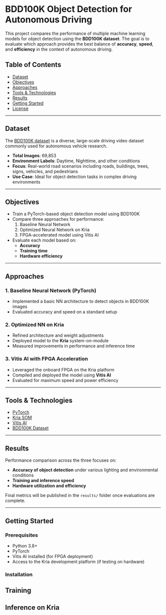  # BDD100K Object Detection for Autonomous Driving

This project compares the performance of multiple machine learning models for object detection using the **BDD100K dataset**. The goal is to evaluate which approach provides the best balance of **accuracy**, **speed**, and **efficiency** in the context of autonomous driving.

## Table of Contents

- [Dataset](#dataset)
- [Objectives](#objectives)
- [Approaches](#approaches)
- [Tools & Technologies](#tools--technologies)
- [Results](#results)
- [Getting Started](#getting-started)
- [License](#license)

---

## Dataset

The [BDD100K dataset](https://www.kaggle.com/datasets/bdd100k/bdd100k) is a diverse, large-scale driving video dataset commonly used for autonomous vehicle research.

- **Total Images**: 69,853
- **Environment Labels**: Daytime, Nighttime, and other conditions
- **Focus**: Real-world road scenarios including roads, buildings, trees, signs, vehicles, and pedestrians
- **Use Case**: Ideal for object detection tasks in complex driving environments

---

## Objectives

- Train a PyTorch-based object detection model using BDD100K
- Compare three approaches for performance:
  1. Baseline Neural Network
  2. Optimized Neural Network on Kria 
  3. FPGA-accelerated model using Vitis AI
- Evaluate each model based on:
  - **Accuracy**
  - **Training time**
  - **Hardware efficiency**

---

## Approaches

### 1. Baseline Neural Network (PyTorch)

- Implemented a basic NN architecture to detect objects in BDD100K images
- Evaluated accuracy and speed on a standard setup

### 2. Optimized NN on Kria

- Refined architecture and weight adjustments
- Deployed model to the **Kria** system-on-module
- Measured improvements in performance and inference time

### 3. Vitis AI with FPGA Acceleration

- Leveraged the onboard FPGA on the Kria platform
- Compiled and deployed the model using **Vitis AI**
- Evaluated for maximum speed and power efficiency

---

## Tools & Technologies

- [PyTorch](https://pytorch.org/)
- [Kria SOM]([https://www.amd.com/en/products/som/kria](https://www.amd.com/en/products/system-on-modules/kria/k26/kv260-vision-starter-kit.html))
- [Vitis AI](https://www.xilinx.com/products/design-tools/vitis/vitis-ai.html)
- [BDD100K Dataset](https://www.kaggle.com/datasets/bdd100k/bdd100k)

---

## Results

Performance comparison across the three focuses on:

- **Accuracy of object detection** under various lighting and environmental conditions
- **Training and inference speed**
- **Hardware utilization and efficiency**

Final metrics will be published in the `results/` folder once evaluations are complete.

---

## Getting Started

### Prerequisites

- Python 3.8+
- PyTorch
- Vitis AI installed (for FPGA deployment)
- Access to the Kria development platform (if testing on hardware)

### Installation

## Training

## Inference on Kria

